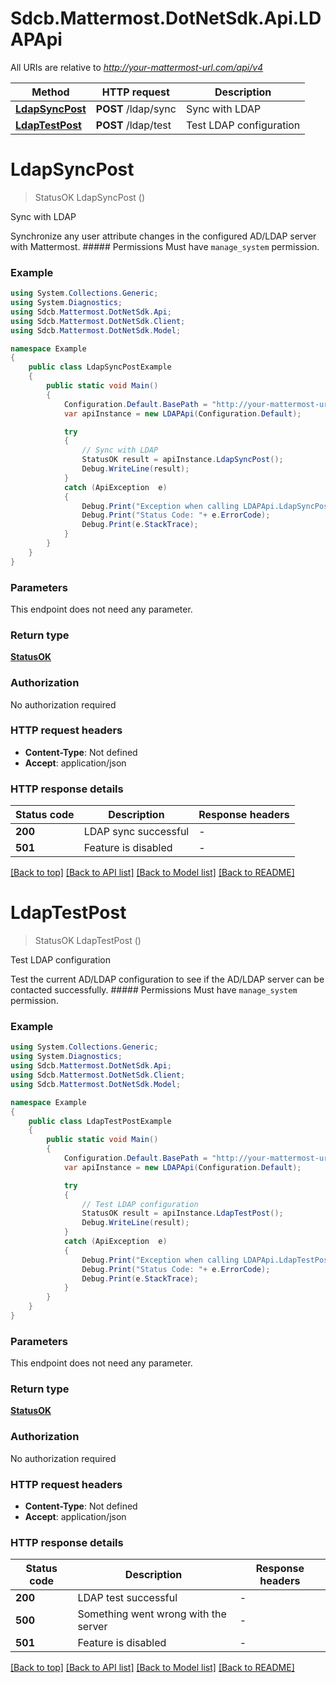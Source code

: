 # Sdcb.Mattermost.DotNetSdk.Api.LDAPApi

All URIs are relative to *http://your-mattermost-url.com/api/v4*

Method | HTTP request | Description
------------- | ------------- | -------------
[**LdapSyncPost**](LDAPApi.md#ldapsyncpost) | **POST** /ldap/sync | Sync with LDAP
[**LdapTestPost**](LDAPApi.md#ldaptestpost) | **POST** /ldap/test | Test LDAP configuration


<a name="ldapsyncpost"></a>
# **LdapSyncPost**
> StatusOK LdapSyncPost ()

Sync with LDAP

Synchronize any user attribute changes in the configured AD/LDAP server with Mattermost. ##### Permissions Must have `manage_system` permission. 

### Example
```csharp
using System.Collections.Generic;
using System.Diagnostics;
using Sdcb.Mattermost.DotNetSdk.Api;
using Sdcb.Mattermost.DotNetSdk.Client;
using Sdcb.Mattermost.DotNetSdk.Model;

namespace Example
{
    public class LdapSyncPostExample
    {
        public static void Main()
        {
            Configuration.Default.BasePath = "http://your-mattermost-url.com/api/v4";
            var apiInstance = new LDAPApi(Configuration.Default);

            try
            {
                // Sync with LDAP
                StatusOK result = apiInstance.LdapSyncPost();
                Debug.WriteLine(result);
            }
            catch (ApiException  e)
            {
                Debug.Print("Exception when calling LDAPApi.LdapSyncPost: " + e.Message );
                Debug.Print("Status Code: "+ e.ErrorCode);
                Debug.Print(e.StackTrace);
            }
        }
    }
}
```

### Parameters
This endpoint does not need any parameter.

### Return type

[**StatusOK**](StatusOK.md)

### Authorization

No authorization required

### HTTP request headers

 - **Content-Type**: Not defined
 - **Accept**: application/json

### HTTP response details
| Status code | Description | Response headers |
|-------------|-------------|------------------|
| **200** | LDAP sync successful |  -  |
| **501** | Feature is disabled |  -  |

[[Back to top]](#) [[Back to API list]](../README.md#documentation-for-api-endpoints) [[Back to Model list]](../README.md#documentation-for-models) [[Back to README]](../README.md)

<a name="ldaptestpost"></a>
# **LdapTestPost**
> StatusOK LdapTestPost ()

Test LDAP configuration

Test the current AD/LDAP configuration to see if the AD/LDAP server can be contacted successfully. ##### Permissions Must have `manage_system` permission. 

### Example
```csharp
using System.Collections.Generic;
using System.Diagnostics;
using Sdcb.Mattermost.DotNetSdk.Api;
using Sdcb.Mattermost.DotNetSdk.Client;
using Sdcb.Mattermost.DotNetSdk.Model;

namespace Example
{
    public class LdapTestPostExample
    {
        public static void Main()
        {
            Configuration.Default.BasePath = "http://your-mattermost-url.com/api/v4";
            var apiInstance = new LDAPApi(Configuration.Default);

            try
            {
                // Test LDAP configuration
                StatusOK result = apiInstance.LdapTestPost();
                Debug.WriteLine(result);
            }
            catch (ApiException  e)
            {
                Debug.Print("Exception when calling LDAPApi.LdapTestPost: " + e.Message );
                Debug.Print("Status Code: "+ e.ErrorCode);
                Debug.Print(e.StackTrace);
            }
        }
    }
}
```

### Parameters
This endpoint does not need any parameter.

### Return type

[**StatusOK**](StatusOK.md)

### Authorization

No authorization required

### HTTP request headers

 - **Content-Type**: Not defined
 - **Accept**: application/json

### HTTP response details
| Status code | Description | Response headers |
|-------------|-------------|------------------|
| **200** | LDAP test successful |  -  |
| **500** | Something went wrong with the server |  -  |
| **501** | Feature is disabled |  -  |

[[Back to top]](#) [[Back to API list]](../README.md#documentation-for-api-endpoints) [[Back to Model list]](../README.md#documentation-for-models) [[Back to README]](../README.md)

